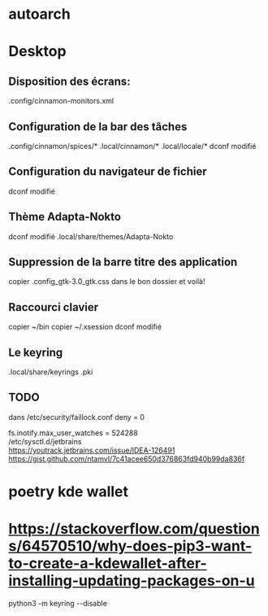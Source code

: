 # autoarch

# Desktop

## Disposition des écrans:
.config/cinnamon-monitors.xml

## Configuration de la bar des tâches
.config/cinnamon/spices/*
.local/cinnamon/*
.local/locale/*
dconf modifié

## Configuration du navigateur de fichier
dconf modifié

## Thème Adapta-Nokto
dconf modifié
.local/share/themes/Adapta-Nokto

## Suppression de la barre titre des application
copier .config_gtk-3.0_gtk.css dans le bon dossier et voilà!

## Raccourci clavier
copier ~/bin
copier ~/.xsession
dconf modifié

## Le keyring
.local/share/keyrings
.pki

## TODO

dans /etc/security/faillock.conf
deny = 0 

fs.inotify.max_user_watches = 524288  
/etc/sysctl.d/jetbrains  
https://youtrack.jetbrains.com/issue/IDEA-126491  
https://gist.github.com/ntamvl/7c41acee650d376863fd940b99da836f  

# poetry kde wallet
# https://stackoverflow.com/questions/64570510/why-does-pip3-want-to-create-a-kdewallet-after-installing-updating-packages-on-u
python3 -m keyring --disable